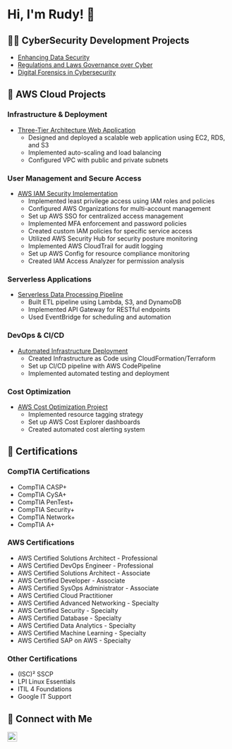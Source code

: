 # Hi, I'm Rudy! 👋

## 👨‍💻 CyberSecurity Development Projects

- [Enhancing Data Security](https://docs.google.com/document/d/1zV51JBYHdC6JnBn6XZMlSFPUUaOMbWJVTjd_sAywc3c/edit?usp=drive_link)
- [Regulations and Laws Governance over Cyber](https://docs.google.com/document/d/1pbquvIIP0Q_UC0fOveKfYUU77eImoQiz/edit?usp=drive_link&ouid=105448764735887368188&rtpof=true&sd=true)
- [Digital Forensics in Cybersecurity](https://docs.google.com/document/d/1hbAfzsWSJQyBmY7lN7qWXS8g7XBDTHsQ/edit?usp=drive_link&ouid=105448764735887368188&rtpof=true&sd=true)

## 🚀 AWS Cloud Projects

### Infrastructure & Deployment
- [Three-Tier Architecture Web Application](link-to-repo)
  * Designed and deployed a scalable web application using EC2, RDS, and S3
  * Implemented auto-scaling and load balancing
  * Configured VPC with public and private subnets

### User Management and Secure Access
- [AWS IAM Security Implementation](link-to-repo)
  * Implemented least privilege access using IAM roles and policies
  * Configured AWS Organizations for multi-account management
  * Set up AWS SSO for centralized access management
  * Implemented MFA enforcement and password policies
  * Created custom IAM policies for specific service access
  * Utilized AWS Security Hub for security posture monitoring
  * Implemented AWS CloudTrail for audit logging
  * Set up AWS Config for resource compliance monitoring
  * Created IAM Access Analyzer for permission analysis

### Serverless Applications
- [Serverless Data Processing Pipeline](link-to-repo)
  * Built ETL pipeline using Lambda, S3, and DynamoDB
  * Implemented API Gateway for RESTful endpoints
  * Used EventBridge for scheduling and automation

### DevOps & CI/CD
- [Automated Infrastructure Deployment](link-to-repo)
  * Created Infrastructure as Code using CloudFormation/Terraform
  * Set up CI/CD pipeline with AWS CodePipeline
  * Implemented automated testing and deployment

### Cost Optimization
- [AWS Cost Optimization Project](link-to-repo)
  * Implemented resource tagging strategy
  * Set up AWS Cost Explorer dashboards
  * Created automated cost alerting system

## 🏅 Certifications

### CompTIA Certifications
- CompTIA CASP+
- CompTIA CySA+
- CompTIA PenTest+
- CompTIA Security+
- CompTIA Network+
- CompTIA A+

### AWS Certifications
- AWS Certified Solutions Architect - Professional
- AWS Certified DevOps Engineer - Professional
- AWS Certified Solutions Architect - Associate
- AWS Certified Developer - Associate
- AWS Certified SysOps Administrator - Associate
- AWS Certified Cloud Practitioner
- AWS Certified Advanced Networking - Specialty
- AWS Certified Security - Specialty
- AWS Certified Database - Specialty
- AWS Certified Data Analytics - Specialty
- AWS Certified Machine Learning - Specialty
- AWS Certified SAP on AWS - Specialty

### Other Certifications
- (ISC)² SSCP
- LPI Linux Essentials
- ITIL 4 Foundations
- Google IT Support

## 🔗 Connect with Me
[<img align="left" alt="Rudy | LinkedIn" width="22px" src="https://cdn.jsdelivr.net/npm/simple-icons@v3/icons/linkedin.svg" />][linkedin]

[linkedin]: https://www.linkedin.com/in/rudy-jaurequi

<!--
**RudyJaurequi** is a ✨ _special_ ✨ repository because its `README.md` (this file) appears on your GitHub profile.
-->
